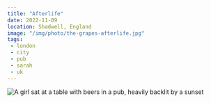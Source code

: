 ```yaml
---
title: "Afterlife"
date: 2022-11-09
location: Shadwell, England
image: "/img/photo/the-grapes-afterlife.jpg"
tags:
 - london
 - city
 - pub
 - sarah
 - uk
---
```


![A girl sat at a table with beers in a pub, heavily backlit by a sunset](/img/photo/the-grapes-afterlife.jpg)
